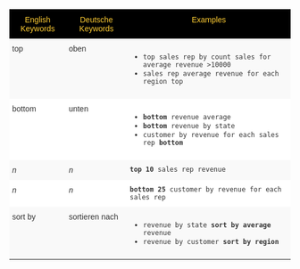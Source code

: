 <style type="text/css">
.tg  {border-collapse:collapse;border-spacing:0;border:none;border-color:#ccc;}
.tg td{font-family:Arial, sans-serif;font-size:14px;padding:10px 5px;border-style:solid;border-width:0px;overflow:hidden;word-break:normal;border-color:#ccc;color:#333;background-color:#fff;}
.tg th{font-family:Arial, sans-serif;font-size:14px;font-weight:normal;padding:10px 5px;border-style:solid;border-width:0px;overflow:hidden;word-break:normal;border-color:#ccc;color:#333;background-color:#f0f0f0;}
.tg .tg-31q5{background-color:#000000;color:#ffcd33;vertical-align:top}
.tg .tg-b7b8{background-color:#f9f9f9;vertical-align:top}
.tg .tg-yw4l{vertical-align:top}
</style>
<table class="tg">
  <tr>
    <th class="tg-31q5">English Keywords</th>
    <th class="tg-31q5">Deutsche Keywords</th>
    <th class="tg-31q5">Examples</th>
  </tr>
  <tr>
    <td class="tg-b7b8">top</td>
    <td class="tg-b7b8">oben</td>
    <td class="tg-b7b8">
    <ul><li><code>top sales rep by count sales for average revenue &gt;10000</code></li>
    <li><code>sales rep average revenue for each region top </code></li> </ul>
    </td>
  </tr>
  <tr>
    <td class="tg-yw4l">bottom</td>
    <td class="tg-yw4l">unten</td>
    <td class="tg-yw4l">
    <ul><li><code><b>bottom</b> revenue average</code></li>
    <li><code><b>bottom</b> revenue by state</code></li>
    <li><code>customer by revenue for each sales rep <b>bottom</b></code></li></ul>
    </td>
  </tr>
  <tr>
    <td class="tg-b7b8"><span style="font-style:italic">n</span></td>
    <td class="tg-b7b8"><span style="font-style:italic">n</span></td>
    <td class="tg-b7b8">
    <code><b>top 10</b> sales rep revenue</code>
    </td>
  </tr>
  <tr>
    <td class="tg-yw4l"><span style="font-style:italic">n</span></td>
    <td class="tg-yw4l"><span style="font-style:italic">n</span></td>
    <td class="tg-yw4l">
    <code><b>bottom 25</b> customer by revenue for each sales rep</code>
    </td>
  </tr>
  <tr>
    <td class="tg-b7b8">sort by</td>
    <td class="tg-b7b8">sortieren nach</td>
    <td class="tg-b7b8">
    <ul>
    <li><code>revenue by state <b>sort by average</b> revenue</code></li>
    <li><code>revenue by customer <b>sort by region</b></code></li>
    </ul>
    </td>
  </tr>
</table>
